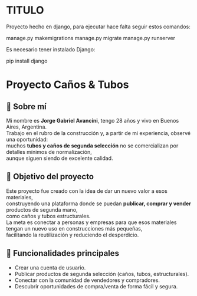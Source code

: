 # TITULO

Proyecto hecho en django, para ejecutar hace falta seguir estos comandos:

manage.py makemigrations 
manage.py migrate
manage.py runserver

Es necesario tener instalado Django:

pip install django

# Proyecto Caños & Tubos

## 👤 Sobre mí
Mi nombre es **Jorge Gabriel Avancini**, tengo 28 años y vivo en Buenos Aires, Argentina.  
Trabajo en el rubro de la construcción y, a partir de mi experiencia, observé una oportunidad:  
muchos **tubos y caños de segunda selección** no se comercializan por detalles mínimos de normalización,  
aunque siguen siendo de excelente calidad.

## 🎯 Objetivo del proyecto
Este proyecto fue creado con la idea de dar un nuevo valor a esos materiales,  
construyendo una plataforma donde se puedan **publicar, comprar y vender** productos de segunda mano,  
como caños y tubos estructurales.  
La meta es conectar a personas y empresas para que esos materiales tengan un nuevo uso en construcciones más pequeñas,  
facilitando la reutilización y reduciendo el desperdicio.

## 🚀 Funcionalidades principales
- Crear una cuenta de usuario.
- Publicar productos de segunda selección (caños, tubos, estructurales).
- Conectar con la comunidad de vendedores y compradores.
- Descubrir oportunidades de compra/venta de forma fácil y segura.